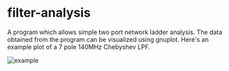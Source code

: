 # filter-analysis
A program which allows simple two port network ladder analysis. The data obtained from the program can be visualized using gnuplot. Here's an example plot of a 7 pole 140MHz Chebyshev LPF.

![example](https://cdn.rawgit.com/benishor/filter-analysis/master/filter.svg)
